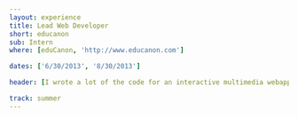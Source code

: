 ```yaml
---
layout: experience
title: Lead Web Developer
short: educanon
sub: Intern
where: [eduCanon, 'http://www.educanon.com']

dates: ['6/30/2013', '8/30/2013']

header: [I wrote a lot of the code for an interactive multimedia webapp., "Though I had played with JavaScript over the years prior, I had never built anything real with it. And I had never touched PHP. But these were the tools I used to build eduCanon with another developer the summer after my first year."]

track: summer
---
```

